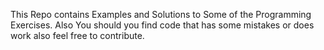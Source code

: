 This Repo contains Examples and Solutions to Some of the Programming Exercises. Also You should you find code that has some mistakes or does work also feel free to contribute.
